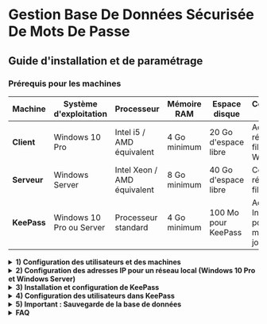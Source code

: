 # **Gestion Base De Données Sécurisée De Mots De Passe**

## Guide d'installation et de paramétrage

### Prérequis pour les machines

| Machine          | Système d'exploitation      | Processeur              | Mémoire RAM        | Espace disque          | Connexion réseau               |
|------------------|-----------------------------|-------------------------|--------------------|------------------------|---------------------------------|
| **Client**       | Windows 10 Pro              | Intel i5 / AMD équivalent| 4 Go minimum       | 20 Go d'espace libre   | Accès réseau filaire ou Wi-Fi  |
| **Serveur**       | Windows Server              | Intel Xeon / AMD équivalent | 8 Go minimum    | 40 Go d'espace libre   | Connexion réseau filaire        |
| **KeePass**      | Windows 10 Pro ou Server    | Processeur standard      | 4 Go minimum       | 100 Mo pour KeePass    | Accès à Internet pour les mises à jour |
<details>
<summary><strong>1) Configuration des utilisateurs et des machines
</strong></summary>

  <details>
  <summary>1.1 Renommer les machines client/serveur
  </summary>
 
##### 1.1.1 Client
Nous partons du principe que le système d'exploitation est déjà installé, dans notre cas Windows 10 PRO. 

Pour renommer votre client :
1. Rendez-vous dans **Paramètres** > **Système** > **À propos de**.
2. Cliquez sur "Renommer ce PC".
3. Dans notre cas, nous allons renommer la machine en `CLIWIN01`.

##### 1.1.2 Serveur
Le processus est similaire pour le serveur. Dans notre cas, nous utilisons Windows Server 2022, que nous allons renommer en `SRVWIN01`.

![Capture d'écran de l'interface Windows](https://github.com/WildCodeSchool/TSSR-ANGOU-2409-P1-G1/blob/Images/Capture%20d'%C3%A9cran%202024-10-23%20144413.png?raw=true)
![Capture d'écran de l'interface Windows](https://github.com/WildCodeSchool/TSSR-ANGOU-2409-P1-G1/blob/Images/Capture%20d'%C3%A9cran%202024-10-23%20145702.png?raw=true) 
  </details>
  <details>
<summary>1.2 Création d'un utilisateur "Wilder" dans le groupe des administrateurs locaux</summary>

##### 1.2.1 Sur le client (Windows 10 PRO)

Pour créer un utilisateur nommé ```Wilder``` et l'ajouter au groupe des administrateurs locaux, suivez les étapes suivantes :

1. **Accéder à la gestion des comptes** :
   - Ouvrez le **Panneau de configuration**.
   - Cliquez sur **Comptes d'utilisateurs**, puis sur **Gérer un autre compte**.
   - Sélectionnez **Ajouter un utilisateur à ce PC**.

2. **Ajouter un utilisateur** :
   - Sélectionnez l'option **Je ne dispose pas des informations de connexion de cette personne**.
   - Cliquez ensuite sur **Ajouter un utilisateur sans compte Microsoft**.

3. **Créer un compte local** :
   - Dans la fenêtre suivante, entrez le nom d'utilisateur ```Wilder```, un mot de passe (facultatif), et suivez les instructions pour terminer la création.

4. **Ajouter ```Wilder``` au groupe des administrateurs** :
   - Une fois l'utilisateur "Wilder" créé, ouvrez le **Menu Démarrer** et recherchez **Invite de commandes**. Faites un clic droit et sélectionnez **Exécuter en tant qu'administrateur**.
   - Dans l'invite de commandes, entrez la commande suivante pour ajouter ```Wilder``` au groupe des administrateurs locaux :
     ```bash
     net localgroup administrateurs Wilder /add
     ```

5. **Vérification** :
   - Pour vérifier que ```Wilder``` fait bien partie du groupe des administrateurs, tapez la commande suivante :
     ```bash
     net localgroup administrateurs
     ```

   - Vous devriez voir ```Wilder``` dans la liste des administrateurs.

##### 1.2.2 Sur le serveur (Windows Server 2022)

Le processus est similaire sur le serveur :
1. Ouvrez le **Gestionnaire de serveur**.
2. Cliquez sur **Outils** > **Gestion de l'ordinateur**.
3. Accédez à **Utilisateurs et groupes locaux** > **Utilisateurs**.
4. Faites un clic droit dans l'espace vide, puis sélectionnez **Nouvel utilisateur**.
5. Remplissez les informations pour l'utilisateur "Wilder".
6. Une fois l'utilisateur créé, ajoutez-le au groupe des administrateurs locaux :
   - Cliquez sur **Groupes**, puis faites un double-clic sur **Administrateurs**.
   - Ajoutez l'utilisateur "Wilder" au groupe.
  </details>
</details> 
<details>
<summary><strong>2) Configuration des adresses IP pour un réseau local (Windows 10 Pro et Windows Server)
</strong></summary>
  
#### Configuration des adresses IP statiques sur le serveur Windows Server :
![re1](https://github.com/WildCodeSchool/TSSR-ANGOU-2409-P1-G1/blob/Images/Capture%20d'%C3%A9cran%202024-10-18%20113300.png?raw=true)
1. **Ouvrir les paramètres réseau** :
  ![re2](https://github.com/WildCodeSchool/TSSR-ANGOU-2409-P1-G1/blob/Images/Capture%20d'%C3%A9cran%202024-10-18%20113408.png?raw=true) 
   - Accédez à **Panneau de configuration** > **Réseau et Internet** > **Centre Réseau et partage** > **Modifier les paramètres de la carte**.
     ![re3](https://github.com/WildCodeSchool/TSSR-ANGOU-2409-P1-G1/blob/Images/Capture%20d'%C3%A9cran%202024-10-18%20113418.png?raw=true)
   - Faites un clic droit sur la carte réseau > **Propriétés**.
     ![re4](https://github.com/WildCodeSchool/TSSR-ANGOU-2409-P1-G1/blob/Images/Capture%20d'%C3%A9cran%202024-10-18%20113615.png?raw=true)
   - Sélectionnez **Protocole Internet version 4 (TCP/IPv4)** et cliquez sur **Propriétés**.
     ![re5](https://github.com/WildCodeSchool/TSSR-ANGOU-2409-P1-G1/blob/Images/Capture%20d'%C3%A9cran%202024-10-18%20113638.png?raw=true)
   
2. **Entrer les paramètres d'adresse IP** :
   ![re6](https://github.com/WildCodeSchool/TSSR-ANGOU-2409-P1-G1/blob/Images/Capture%20d'%C3%A9cran%202024-10-18%20113557.png?raw=true)
   - Entrez une adresse IP statique, par exemple :
     - **Adresse IP** : `172.16.10.10`
     - **Masque de sous-réseau** : `255.255.255.0`
     - **Passerelle par défaut** : `172.16.10.254`
     - **DNS préféré** : `172.16.10.10`
   - Cliquez sur **OK** pour valider les paramètres.

#### Configuration des adresses IP statiques sur le client Windows 10 Pro :

1. **Ouvrir les paramètres réseau** :
   - Accédez aux paramètres réseau comme pour Windows Server.
2. **Entrer les paramètres d'adresse IP** :
   - Entrez une adresse IP statique différente, par exemple :
     - **Adresse IP** : `172.16.10.30`
     - **Masque de sous-réseau** : `255.255.255.0`
     - **Passerelle par défaut** : `172.16.10.254`
     - **DNS préféré** : `172.16.10.10`

#### Tests de connectivité avec la commande `ping` :

1. **Tester la connexion du serveur au client** :
   - Ouvrez une fenêtre de commande (`cmd`) sur le serveur et exécutez la commande suivante :
     ```
     ping 172.16.10.30
     ```
   - Si la configuration est correcte, vous verrez des réponses indiquant que les paquets sont transmis avec succès.

2. **Tester la connexion du client au serveur** :
   - Ouvrez une fenêtre de commande sur le client et tapez :
     ```
     ping 172.16.10.10
     ```
</details>

<details>
<summary><strong>3) Installation et configuration de KeePass
</strong></summary>

#### Étape 1 : Télécharger KeePass

Rendez-vous sur le site [KeePass](https://keepass.info) pour télécharger la version **2.57.1** de KeePass (dans notre cas).

#### Étape 2 : Lancer l'installation

1. Exécutez le programme d'installation.
2. Choisissez la langue **française** pour l'installation.
3. Acceptez les **Conditions Générales d'Utilisation (CGU)**.
   ![ce1](https://github.com/WildCodeSchool/TSSR-ANGOU-2409-P1-G1/blob/Images/Capture%20d'%C3%A9cran%202024-10-16%20143004.png?raw=true)
4. Sélectionnez le **chemin d'accès** où KeePass sera installé.
   ![ce2](https://github.com/WildCodeSchool/TSSR-ANGOU-2409-P1-G1/blob/Images/Capture%20d'%C3%A9cran%202024-10-16%20143036.png?raw=true)
5. Laissez les options par défaut pour les composants à installer, puis cliquez sur **Suivant**.
   ![ce3](https://github.com/WildCodeSchool/TSSR-ANGOU-2409-P1-G1/blob/Images/Capture%20d'%C3%A9cran%202024-10-16%20143059.png?raw=true) 
6. À l'étape des **tâches supplémentaires**, cochez simplement l'option pour **créer un raccourci sur le bureau**.
   ![ce4](https://github.com/WildCodeSchool/TSSR-ANGOU-2409-P1-G1/blob/Images/Capture%20d'%C3%A9cran%202024-10-16%20143112.png?raw=true) 
8. Si tout vous semble correct, lancez l'installation.
   ![ce5](https://github.com/WildCodeSchool/TSSR-ANGOU-2409-P1-G1/blob/Images/Capture%20d'%C3%A9cran%202024-10-16%20143131.png?raw=true)
   ![ce6](https://github.com/WildCodeSchool/TSSR-ANGOU-2409-P1-G1/blob/Images/Capture%20d'%C3%A9cran%202024-10-16%20143156.png?raw=true)
   ![ce7](https://github.com/WildCodeSchool/TSSR-ANGOU-2409-P1-G1/blob/Images/Capture%20d'%C3%A9cran%202024-10-16%20143220.png?raw=true)
#### Étape 3 : Finalisation

Après l'installation, une fenêtre vous demandera d'**activer la vérification automatique des mises à jour**. Sélectionnez **Enable** pour activer 
cette option.
![ce8](https://github.com/WildCodeSchool/TSSR-ANGOU-2409-P1-G1/blob/Images/Capture%20d'%C3%A9cran%202024-10-16%20143237.png?raw=true)

Félicitations, KeePass est prêt à être utilisé !
</details>

<details>
<summary><strong>4) Configuration des utilisateurs dans KeePass
</strong></summary>

1. **Ouvrir KeePass** : Lancez KeePass et accédez à votre base de données de mots de passe.

2. **Créer un nouvel utilisateur** :
   - Cliquez sur l'icône **Ajouter une entrée** (ou utilisez le raccourci `Ctrl + I`).
   - Remplissez les champs :
     - **Titre** : Le nom ou l'identifiant de l'utilisateur.
     - **Nom d'utilisateur** : L'identifiant utilisé pour la connexion.
     - **Mot de passe** : Créez un mot de passe sécurisé ou laissez KeePass en générer un automatiquement.
   - Optionnel : Ajoutez des informations complémentaires telles qu'une URL ou des notes.

3. **Enregistrer l'entrée** : Cliquez sur **OK** pour enregistrer le nouvel utilisateur.

</details>

<details>
<summary><strong>5) Important : Sauvegarde de la base de données
</strong></summary>


Il est crucial de faire des sauvegardes régulières de votre base de données KeePass. Nous recommandons d'utiliser la **méthode 3-2-1** :

1. **3 copies** de votre base de données (1 copie principale et 2 sauvegardes).
2. **2 types de stockage** différents (par exemple, un disque local et un stockage cloud).
3. **1 copie** située hors site (par exemple, sur un disque dur externe ou un serveur distant).

**Conseil** : Utilisez un **disque RAID** pour sécuriser davantage vos sauvegardes.
</details>

<details>
<summary><strong>FAQ
</strong></summary>

#### Comment puis-je récupérer mon mot de passe principal si je l'oublie ?
Malheureusement, il n'est pas possible de récupérer un mot de passe principal oublié dans KeePass. Assurez-vous de bien le mémoriser ou de le noter en lieu sûr.

#### KeePass propose-t-il la synchronisation automatique entre plusieurs appareils ?
Non, KeePass ne dispose pas de cette fonctionnalité intégrée. Cependant, vous pouvez utiliser des services de cloud comme Google Drive ou Dropbox pour synchroniser manuellement votre fichier de base de données.

#### Puis-je utiliser KeePass sur mon téléphone ?
Oui, KeePass dispose de versions mobiles, comme KeePassDroid pour Android ou Strongbox pour iOS, qui vous permettent d'accéder à votre base de données sur votre téléphone.
</details>
